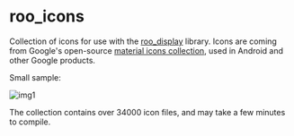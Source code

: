 # roo_icons
Collection of icons for use with the [roo_display](https://github.com/dejwk/roo_display) library. Icons are coming from Google's open-source [material icons collection](https://fonts.google.com/icons?icon.set=Material+Icons), used in Android and other Google products.

Small sample:

![img1](https://raw.githubusercontent.com/dejwk/roo_display/master/doc/images/img29.png)

The collection contains over 34000 icon files, and may take a few minutes to compile.
